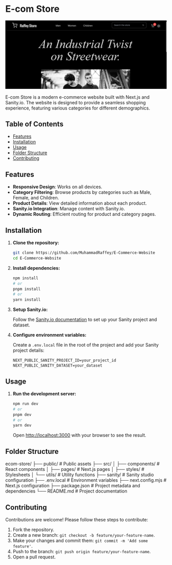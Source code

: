 # E-com Store

![E-com Store](./public/mp.png)

E-com Store is a modern e-commerce website built with Next.js and Sanity.io. The website is designed to provide a seamless shopping experience, featuring various categories for different demographics.

## Table of Contents

- [Features](#features)
- [Installation](#installation)
- [Usage](#usage)
- [Folder Structure](#folder-structure)
- [Contributing](#contributing)

## Features

- **Responsive Design**: Works on all devices.
- **Category Filtering**: Browse products by categories such as Male, Female, and Children.
- **Product Details**: View detailed information about each product.
- **Sanity.io Integration**: Manage content with Sanity.io.
- **Dynamic Routing**: Efficient routing for product and category pages.

## Installation

1. **Clone the repository:**

   ```bash
   git clone https://github.com/MuhammadRaffey/E-Commerce-Website
   cd E-Commerce-Website
   ```

2. **Install dependencies:**

   ```bash
   npm install
   # or
   pnpm install
   # or
   yarn install
   ```

3. **Setup Sanity.io:**

   Follow the [Sanity.io documentation](https://www.sanity.io/docs) to set up your Sanity project and dataset.

4. **Configure environment variables:**

   Create a `.env.local` file in the root of the project and add your Sanity project details:

   ```env
   NEXT_PUBLIC_SANITY_PROJECT_ID=your_project_id
   NEXT_PUBLIC_SANITY_DATASET=your_dataset
   ```

## Usage

1. **Run the development server:**

   ```bash
   npm run dev
   # or
   pnpm dev
   # or
   yarn dev
   ```

   Open [http://localhost:3000](http://localhost:3000) with your browser to see the result.

## Folder Structure

ecom-store/
├── public/ # Public assets
├── src/
│ ├── components/ # React components
│ ├── pages/ # Next.js pages
│ ├── styles/ # Stylesheets
│ └── utils/ # Utility functions
├── sanity/ # Sanity studio configuration
├── .env.local # Environment variables
├── next.config.mjs # Next.js configuration
├── package.json # Project metadata and dependencies
└── README.md # Project documentation

## Contributing

Contributions are welcome! Please follow these steps to contribute:

1. Fork the repository.
2. Create a new branch: `git checkout -b feature/your-feature-name`.
3. Make your changes and commit them: `git commit -m 'Add some feature'`.
4. Push to the branch: `git push origin feature/your-feature-name`.
5. Open a pull request.
